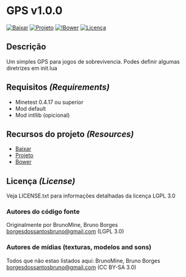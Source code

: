 # GPS v1.0.0

[![Baixar](https://img.shields.io/github/tag/BrunoMine/sociedades.svg?style=flat-square&label=release)](https://github.com/BrunoMine/aventuras/archive/master.zip)
[![Projeto](https://img.shields.io/badge/Git-Projeto-green.svg)](https://github.com/BrunoMine/gps)
[![!Bower](https://img.shields.io/badge/Bower-Projeto-green.svg)](https://minetest-bower.herokuapp.com/mods/gps)
[![Licença](https://img.shields.io/badge/Licença-LGPL_v3.0-blue.svg)](https://github.com/BrunoMine/gps/blob/master/LICENSE)

## Descrição
Um simples GPS para jogos de sobrevivencia.
Podes definir algumas diretrizes em init.lua

## Requisitos _(Requirements)_
* Minetest 0.4.17 ou superior
* Mod default
* Mod intllib (opicional)

## Recursos do projeto _(Resources)_
* [Baixar](https://github.com/BrunoMine/gps/archive/v1.1.0.zip)
* [Projeto](https://github.com/BrunoMine/gps)
* [Bower](https://minetest-bower.herokuapp.com/mods/gps)

## Licença _(License)_
Veja LICENSE.txt para informações detalhadas da licença LGPL 3.0

### Autores do código fonte
Originalmente por BrunoMine, Bruno Borges <borgesdossantosbruno@gmail.com> (LGPL 3.0)

### Autores de mídias (texturas, modelos and sons)
Todos que não estao listados aqui:
BrunoMine, Bruno Borges <borgesdossantosbruno@gmail.com> (CC BY-SA 3.0)

